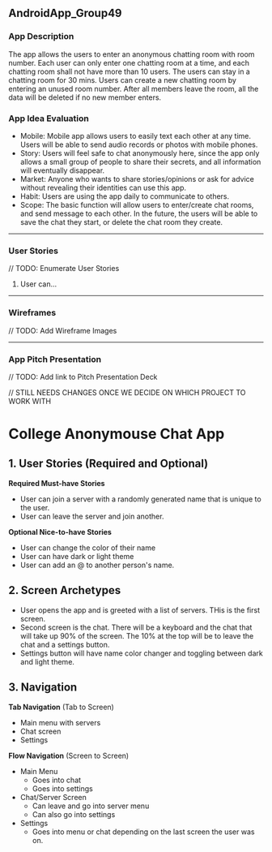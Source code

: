 ## AndroidApp_Group49

### App Description
The app allows the users to enter an anonymous chatting room with room number. Each user can only enter one chatting room at a time, and each chatting room shall not have more than 10 users. The users can stay in a chatting room for 30 mins. Users can create a new chatting room by entering an unused room number. After all members leave the room, all the data will be deleted if no new member enters.

### App Idea Evaluation
- Mobile: Mobile app allows users to easily text each other at any time. Users will be able to send audio records or photos with mobile phones.
- Story: Users will feel safe to chat anonymously here, since the app only allows a small group of people to share their secrets, and all information will eventually disappear.
- Market: Anyone who wants to share stories/opinions or ask for advice without revealing their identities can use this app.
- Habit: Users are using the app daily to communicate to others.
- Scope: The basic function will allow users to enter/create chat rooms, and send message to each other. In the future, the users will be able to save the chat they start, or delete the chat room they create.

---

### User Stories
// TODO: Enumerate User Stories
1. User can...

---

### Wireframes
// TODO: Add Wireframe Images

---

### App Pitch Presentation
// TODO: Add link to Pitch Presentation Deck

// STILL NEEDS CHANGES ONCE WE DECIDE ON WHICH PROJECT TO WORK WITH



# College Anonymouse Chat App

## 1. User Stories (Required and Optional)

**Required Must-have Stories**

 * User can join a server with a randomly generated name that is unique to the user.
 * User can leave the server and join another.

**Optional Nice-to-have Stories**

 * User can change the color of their name
 * User can have dark or light theme
 * User can add an @ to another person's name.

## 2. Screen Archetypes

 * User opens the app and is greeted with a list of servers. THis is the first screen.
 * Second screen is the chat. There will be a keyboard and the chat that will take up 90% of the screen. The 10% at the top will be to leave the chat and a settings button.
 * Settings button will have name color changer and toggling between dark and light theme.

## 3. Navigation

**Tab Navigation** (Tab to Screen)

 * Main menu with servers
 * Chat screen
 * Settings

**Flow Navigation** (Screen to Screen)

 * Main Menu
   * Goes into chat
   * Goes into settings
 * Chat/Server Screen
   * Can leave and go into server menu
   * Can also go into settings
 * Settings
    * Goes into menu or chat depending on the last screen the user was on.  
